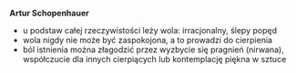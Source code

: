 **Artur Schopenhauer**
- u podstaw całej rzeczywistości leży wola: irracjonalny, ślepy popęd
- wola nigdy nie może być zaspokojona, a to prowadzi do cierpienia
- ból istnienia można złagodzić przez wyzbycie się pragnień (nirwana), współczucie dla innych cierpiących lub kontemplację piękna w sztuce